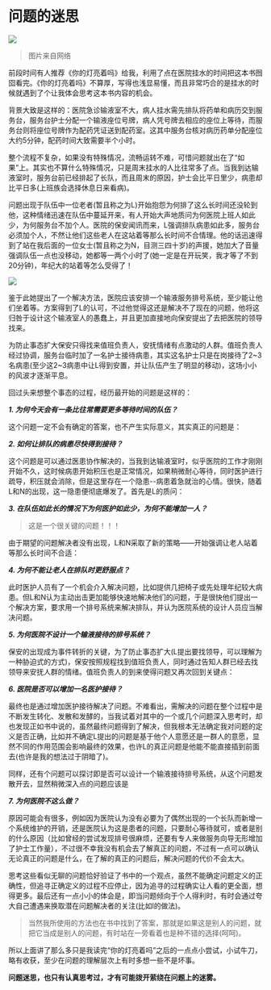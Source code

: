 问题的迷思
=========

![](http://images.bookdao.com/bk/121203/1/b3264264-27e9-4bac-bc77-71376c06c021.jpg)

>图片来自网络

前段时间有人推荐《你的灯亮着吗》给我，利用了点在医院挂水的时间把这本书囫囵看完。《你的灯亮着吗》不算厚，写得也浅显易懂，而且非常巧合的是挂水的时候就遇到了个让我体会思考这本书内容的机会。

背景大致是这样的：医院急诊输液室不大，病人挂水需先排队将药单和病历交到服务台，服务台护士分配一个输液座位号牌，病人凭号牌去相应的座位上等待，而服务台则将座位号牌作为配药凭证送到配药室。这其中服务台核对病历药单分配座位大约5分钟，配药时间大致需要半个小时。

整个流程不复杂，如果没有特殊情况，流畅运转不难，可惜问题就出在了“如果”上。其实也不算什么特殊情况，只是周末挂水的人比往常多了点。当我到达输液室时，服务台前已经排起了长队，而且周末的原因，护士会比平日里少，病患却比平日多(上班族会选择休息日来看病)。

问题出现于队伍中一位老者(暂且称之为L)开始抱怨为何排了这么长时间还没轮到他，这种情绪迅速在队伍中蔓延开来，有人开始大声地质问为何医院上班人如此少，为何服务台不加个人。医院的保安闻讯而来，L强调排队病患如此多，服务台必须加个人，不然让他们这些老人在这站着等那么长时间不合情理。他的话迅速得到了站在我后面的一位女士(暂且称之为N，目测三四十岁)的声援，她加大了音量强调队伍一点也没移动，她都等一两个小时了(她一定是在开玩笑，我才等了不到20分钟)，年纪大的站着等怎么受得了！

![](http://image.cnwest.com/attachement/jpg/site1/20120622/14feb5e5e145114e5b670b.jpg)

鉴于此她提出了一个解决方法，医院应该安排一个输液服务排号系统，至少能让他们坐着等。方案得到了L的认可，不过他觉得这还是解决不了现在的问题，他将这归咎于设计这个输液室人的愚蠢上，并且更加直接地向保安提出了去把医院的领导找来。

为防止事态扩大保安只得找来值班负责人，安抚情绪有点激动的人群。值班负责人经过协调，服务台临时加了一名护士接待病患，其实这名护士只是在岗接待了2~3名病患(至少这2~3病患中让L得到安置，并让队伍产生了明显的移动)，这场小小的风波才逐渐平息。

回过头来想整个事态的过程，经历最开始的问题是这样的：

***1. 为何今天会有一条比往常需要更多等待时间的队伍？***

这个问题一定不会有确定的答案，也不产生实际意义，其实真正的问题是：

***2. 如何让排队的病患尽快得到接待？***

这个问题是可以通过医患协作解决的，当我到达输液室时，似乎医院的工作才刚刚开始不久，这时候病患开始积压也是正常情况，如果稍微耐心等待，同时医护进行疏导，积压就会消除，但是这里存在一个隐患--病患着急就治的心情。很快，随着L和N的出现，这一隐患便彻底爆发了。首先是L的质问：

***3. 在队伍如此长的情况下为何医护如此少，为何不能增加一人？***

> 这是一个很关键的问题！！！

由于期望的问题解决者没有出现，L和N采取了新的策略——开始强调让老人站着等那么长时间不合适：

***4. 为何不能让老人在排队时更舒服点？***

此时医护人员有了一个机会介入解决问题，比如提供几把椅子或先处理年纪较大病患。但L和N认为主动出击更加能够快速地解决他们的问题，于是很快他们提出一个解决方案，要求用一个排号系统来解决排队，并认为医院系统的设计人员应当解决问题。

***5. 为何医院不设计一个输液接待的排号系统？***

保安的出现成为事件转折的关键，为了防止事态扩大(L提出要找领导，可以理解为一种胁迫式的方式)，保安按照规程找到值班负责人，同时通过告知人群已经去找领导来安抚人群的情绪。值班负责人的到来使得问题又再次回到关键点：

***6. 医院是否可以增加一名医护接待？***

最终也是通过增加医护接待解决了问题。不难看出，需解决的问题在整个过程中是不断发生转化、发散和发酵的，当我试着对其中的一个或几个问题深入思考时，却也发现正如书中说的，虽然最终问题得到了解决，但我根本无法确定我对问题的定义是否正确，比如并不确定L提出的问题是基于他个人意愿还是一群人的意愿，显然不同的作用范围会影响最终的效果，也许L的真正问题是他能不能直接插到前面去(也许是我的想法过于阴暗了)。

同样，还有个问题可以探讨即是否可以设计一个输液接待排号系统，从这个问题发散开去，显然稍微深入点的问题应该是

***7. 为何医院不这么做？***

原因可能会有很多，例如因为医院认为没有必要为了偶然出现的一个长队而新增一个系统维护的开销，还是医院认为这是患者的问题，只要耐心等待就可，或者是别的什么原因（比如曾经的尝试发现排号很麻烦，还要有专人来做服务向导无形增加了护士工作量），不过很不幸我没有机会去了解真正的问题，不过有一点可以确认无论真正的问题是什么，在了解的真正的问题后，解决问题的代价不会太大。

思考这些看似无聊的问题恰好验证了书中的一个观点，虽然不能确定问题定义的正确性，但追寻正确定义的过程不应停止，因为追寻的过程确实让人看的更全面，想得更多。最后还有一点小小的体会是，即当问题倾向于个人得利时，有时会通过夸大自己遭遇来换取潜在问题解决者的关注(比如l的做法)。

>当然我所使用的方法也在书中找到了答案，那就是如果这是别人的问题，就把它当成是别人的问题，有时站在一旁看着也是种不错的选择(呵呵)。

所以上面讲了那么多只是我读完“你的灯亮着吗”之后的一点点小尝试，小试牛刀，略有收获，至少在问题的理解层次上有时多想一些不是坏事。

**问题迷思，也只有认真思考过，才有可能拨开萦绕在问题上的迷雾。**
